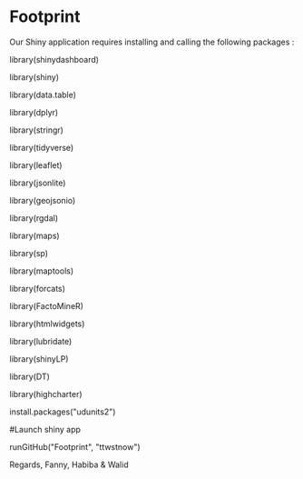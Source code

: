 # Footprint

Our Shiny application requires installing and calling the following packages :

library(shinydashboard)

library(shiny)

library(data.table)

library(dplyr)

library(stringr)

library(tidyverse)

library(leaflet)

library(jsonlite)

library(geojsonio)

library(rgdal)

library(maps)

library(sp)

library(maptools)

library(forcats)

library(FactoMineR)

library(htmlwidgets)

library(lubridate)

library(shinyLP)

library(DT)

library(highcharter)

install.packages("udunits2")

#Launch shiny app

runGitHub("Footprint", "ttwstnow")

Regards,
Fanny, Habiba & Walid
